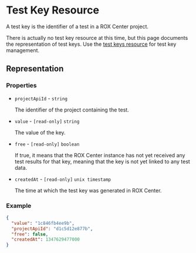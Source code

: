 # Test Key Resource

A test key is the identifier of a test in a ROX Center project.

There is actually no test key resource at this time, but this page documents the representation of test keys.
Use the [test keys resource](/doc/api/res/test-keys) for test key management.

## Representation

### Properties

* `projectApiId` - `string`

  The identifier of the project containing the test.

* `value` - `[read-only]` `string`

  The value of the key.

* `free` - `[read-only]` `boolean`

  If true, it means that the ROX Center instance has not yet received any test results for that key,
  meaning that the key is not yet linked to any test data.

* `createdAt` - `[read-only]` `unix timestamp`

  The time at which the test key was generated in ROX Center.

### Example

```json
{
  "value": "1c846fb4ee9b",
  "projectApiId": "d1c5d12e877b",
  "free": false,
  "createdAt": 1347629477000
}
```
